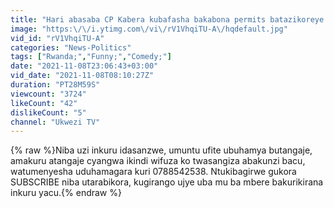 ```yaml
---
title: "Hari abasaba CP Kabera kubafasha bakabona permits batazikoreye|Gukorera permits za AUTOMATIC ni vuba"
image: "https:\/\/i.ytimg.com\/vi\/rV1VhqiTU-A\/hqdefault.jpg"
vid_id: "rV1VhqiTU-A"
categories: "News-Politics"
tags: ["Rwanda;","Funny;","Comedy;"]
date: "2021-11-08T23:06:43+03:00"
vid_date: "2021-11-08T08:10:27Z"
duration: "PT28M59S"
viewcount: "3724"
likeCount: "42"
dislikeCount: "5"
channel: "Ukwezi TV"
---
```

{% raw %}Niba uzi inkuru idasanzwe, umuntu ufite ubuhamya butangaje, amakuru atangaje cyangwa ikindi wifuza ko twasangiza abakunzi bacu, watumenyesha uduhamagara kuri 0788542538. Ntukibagirwe gukora SUBSCRIBE niba utarabikora, kugirango ujye uba mu ba mbere bakurikirana inkuru yacu.{% endraw %}
